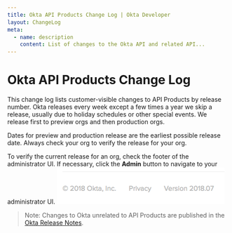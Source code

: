 ```yaml
---
title: Okta API Products Change Log | Okta Developer
layout: ChangeLog
meta:
  - name: description
    content: List of changes to the Okta API and related API...
---
```


# Okta API Products Change Log

This change log lists customer-visible changes to API Products by release number. Okta releases every week except a few times a year we skip
a release, usually due to holiday schedules or other special events. We release first to preview orgs and then production orgs.

Dates for preview and production release are the earliest possible release date. Always check your org to verify the release for your org.

To verify the current release for an org, check the footer of the administrator UI. If necessary, click the **Admin** button to navigate to your administrator UI.
![Release Number in Footer](./version_footer.png)

> Note: Changes to Okta unrelated to API Products are published in the [Okta Release Notes](https://help.okta.com/en/prod/Content/Topics/ReleaseNotes/okta-relnotes.htm).
